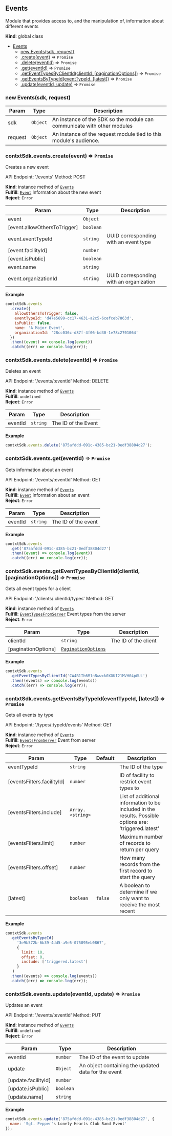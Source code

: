 <a name="Events"></a>

## Events
Module that provides access to, and the manipulation
of, information about different events

**Kind**: global class  

* [Events](#Events)
    * [new Events(sdk, request)](#new_Events_new)
    * [.create(event)](#Events+create) ⇒ <code>Promise</code>
    * [.delete(eventId)](#Events+delete) ⇒ <code>Promise</code>
    * [.get(eventId)](#Events+get) ⇒ <code>Promise</code>
    * [.getEventTypesByClientId(clientId, [paginationOptions])](#Events+getEventTypesByClientId) ⇒ <code>Promise</code>
    * [.getEventsByTypeId(eventTypeId, [latest])](#Events+getEventsByTypeId) ⇒ <code>Promise</code>
    * [.update(eventId, update)](#Events+update) ⇒ <code>Promise</code>

<a name="new_Events_new"></a>

### new Events(sdk, request)

| Param | Type | Description |
| --- | --- | --- |
| sdk | <code>Object</code> | An instance of the SDK so the module can communicate with other modules |
| request | <code>Object</code> | An instance of the request module tied to this module's audience. |

<a name="Events+create"></a>

### contxtSdk.events.create(event) ⇒ <code>Promise</code>
Creates a new event

API Endpoint: '/events'
Method: POST

**Kind**: instance method of [<code>Events</code>](#Events)  
**Fulfill**: [<code>Event</code>](./Typedefs.md#Event) Information about the new event  
**Reject**: <code>Error</code>  

| Param | Type | Description |
| --- | --- | --- |
| event | <code>Object</code> |  |
| [event.allowOthersToTrigger] | <code>boolean</code> |  |
| event.eventTypeId | <code>string</code> | UUID corresponding with an event type |
| [event.facilityId] | <code>number</code> |  |
| [event.isPublic] | <code>boolean</code> |  |
| event.name | <code>string</code> |  |
| event.organizationId | <code>string</code> | UUID corresponding with an organization |

**Example**  
```js
contxtSdk.events
  .create({
    allowOthersToTrigger: false,
    eventTypeId: 'd47e5699-cc17-4631-a2c5-6cefceb7863d',
    isPublic: false,
    name: 'A Major Event',
    organizationId: '28cc036c-d87f-4f06-bd30-1e78c2701064'
  })
  .then((event) => console.log(event))
  .catch((err) => console.log(err));
```
<a name="Events+delete"></a>

### contxtSdk.events.delete(eventId) ⇒ <code>Promise</code>
Deletes an event

API Endpoint: '/events/:eventId'
Method: DELETE

**Kind**: instance method of [<code>Events</code>](#Events)  
**Fulfill**: <code>undefined</code>  
**Reject**: <code>Error</code>  

| Param | Type | Description |
| --- | --- | --- |
| eventId | <code>string</code> | The ID of the Event |

**Example**  
```js
contxtSdk.events.delete('875afddd-091c-4385-bc21-0edf38804d27');
```
<a name="Events+get"></a>

### contxtSdk.events.get(eventId) ⇒ <code>Promise</code>
Gets information about an event

API Endpoint: '/events/:eventId'
Method: GET

**Kind**: instance method of [<code>Events</code>](#Events)  
**Fulfill**: [<code>Event</code>](./Typedefs.md#Event) Information about an event  
**Reject**: <code>Error</code>  

| Param | Type | Description |
| --- | --- | --- |
| eventId | <code>string</code> | The ID of the event |

**Example**  
```js
contxtSdk.events
  .get('875afddd-091c-4385-bc21-0edf38804d27')
  .then((event) => console.log(event))
  .catch((err) => console.log(err));
```
<a name="Events+getEventTypesByClientId"></a>

### contxtSdk.events.getEventTypesByClientId(clientId, [paginationOptions]) ⇒ <code>Promise</code>
Gets all event types for a client

API Endpoint: '/clients/:clientId/types'
Method: GET

**Kind**: instance method of [<code>Events</code>](#Events)  
**Fulfill**: [<code>EventTypesFromServer</code>](./Typedefs.md#EventTypesFromServer) Event types from the server  
**Reject**: <code>Error</code>  

| Param | Type | Description |
| --- | --- | --- |
| clientId | <code>string</code> | The ID of the client |
| [paginationOptions] | [<code>PaginationOptions</code>](./Typedefs.md#PaginationOptions) |  |

**Example**  
```js
contxtSdk.events
  .getEventTypesByClientId('CW4B1Ih6M1nNwwxk0XOKI21MVH04pGUL')
  .then((events) => console.log(events))
  .catch((err) => console.log(err));
```
<a name="Events+getEventsByTypeId"></a>

### contxtSdk.events.getEventsByTypeId(eventTypeId, [latest]) ⇒ <code>Promise</code>
Gets all events by type

API Endpoint: '/types/:typeId/events'
Method: GET

**Kind**: instance method of [<code>Events</code>](#Events)  
**Fulfill**: [<code>EventsFromServer</code>](./Typedefs.md#EventsFromServer) Event from server  
**Reject**: <code>Error</code>  

| Param | Type | Default | Description |
| --- | --- | --- | --- |
| eventTypeId | <code>string</code> |  | The ID of the type |
| [eventsFilters.facilityId] | <code>number</code> |  | ID of facility to restrict event types to |
| [eventsFilters.include] | <code>Array.&lt;string&gt;</code> |  | List of additional information to be included in the results. Possible options are: 'triggered.latest' |
| [eventsFilters.limit] | <code>number</code> |  | Maximum number of records to return per query |
| [eventsFilters.offset] | <code>number</code> |  | How many records from the first record to start the query |
| [latest] | <code>boolean</code> | <code>false</code> | A boolean to determine if we only want to receive the most recent |

**Example**  
```js
contxtSdk.events
  .getEventsByTypeId(
     '3e9b572b-6b39-4dd5-a9e5-075095eb0867',
     {
       limit: 10,
       offset: 0,
       include: ['triggered.latest']
     }
   )
  .then((events) => console.log(events))
  .catch((err) => console.log(err));
```
<a name="Events+update"></a>

### contxtSdk.events.update(eventId, update) ⇒ <code>Promise</code>
Updates an event

API Endpoint: '/events/:eventId'
Method: PUT

**Kind**: instance method of [<code>Events</code>](#Events)  
**Fulfill**: <code>undefined</code>  
**Reject**: <code>Error</code>  

| Param | Type | Description |
| --- | --- | --- |
| eventId | <code>number</code> | The ID of the event to update |
| update | <code>Object</code> | An object containing the updated data for the event |
| [update.facilityId] | <code>number</code> |  |
| [update.isPublic] | <code>boolean</code> |  |
| [update.name] | <code>string</code> |  |

**Example**  
```js
contxtSdk.events.update('875afddd-091c-4385-bc21-0edf38804d27', {
  name: 'Sgt. Pepper's Lonely Hearts Club Band Event'
});
```
